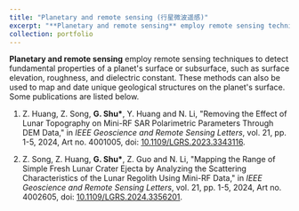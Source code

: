 ```yaml
---
title: "Planetary and remote sensing (行星微波遥感)"
excerpt: "**Planetary and remote sensing** employ remote sensing techniques to detect fundamental properties of a planet's surface or subsurface, such as surface elevation, roughness, and dielectric constant. These methods can also be used to map and date unique geological structures on the planet's surface.<br/><img src='/images/500x300.png'>"
collection: portfolio
---
```


**Planetary and remote sensing** employ remote sensing techniques to detect fundamental properties of a planet's surface or subsurface, such as surface elevation, roughness, and dielectric constant. These methods can also be used to map and date unique geological structures on the planet's surface. Some publications are listed below.

1. Z. Huang, Z. Song, **G. Shu\***, Y. Huang and N. Li, "Removing the Effect of Lunar Topography on Mini-RF SAR Polarimetric Parameters Through DEM Data," in *IEEE Geoscience and Remote Sensing Letters*, vol. 21, pp. 1-5, 2024, Art no. 4001005, doi:  [10.1109/LGRS.2023.3343116](https://doi.org/10.1109/LGRS.2023.3343116).

2. Z. Song, Z. Huang, **G. Shu\***, Z. Guo and N. Li, "Mapping the Range of Simple Fresh Lunar Crater Ejecta by Analyzing the Scattering Characteristics of the Lunar Regolith Using Mini-RF Data," in *IEEE Geoscience and Remote Sensing Letters*, vol. 21, pp. 1-5, 2024, Art no. 4002605, doi:  [10.1109/LGRS.2024.3356201](https://doi.org/10.1109/LGRS.2024.3356201).